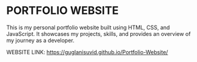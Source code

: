 # PORTFOLIO WEBSITE

This is my personal portfolio website built using HTML, CSS, and JavaScript. It showcases my projects, skills, and provides an overview of my journey as a developer.


WEBSITE LINK:
https://guglanisuvid.github.io/Portfolio-Website/
